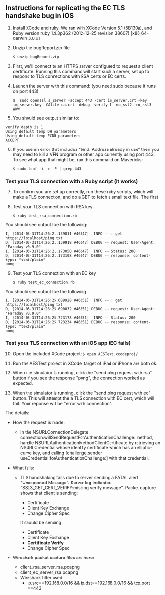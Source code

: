 ## Instructions for replicating the EC TLS handshake bug in iOS

1. Install XCode and ruby.  We ran with XCode Version 5.1 (5B130a), and Ruby version ruby 1.9.3p362 (2012-12-25 revision 38607) [x86_64-darwin13.0.0]
    
2. Unzip the bugReport.zip file

   ```$ unzip bugReport.zip``` 
        
3. First, we'll connect to an HTTPS server configured to request a client certificate. 
   Running this command will start such a server, set up to respond to TLS connections
   with RSA certs or EC certs.
   
4. Launch the server with this command: (you need sudo because it runs on port 443)

    ```$  sudo openssl s_server -accept 443 -cert im_server.crt -key im_server.key -CAfile ca.crt -debug -verify 1 -no_ssl2 -no_ssl3 -WWW```
  
5. You should see output similar to:

```
verify depth is 1
Using default temp DH parameters
Using default temp ECDH parameters
ACCEPT
```
    
6. If you see an error that includes "bind: Address already in use" then you may need to 
   kill a VPN program or other app currently using port 443.  To see what app that might
   be, run this command on Mavericks:

   ```$ sudo lsof -i -n -P | grep 443```


### Test your TLS connection with a Ruby script (it works)

7. To confirm you are set up correctly, run these ruby scripts, which will make a TLS 
   connection, and do a GET to fetch a small text file.  The first 
   
8. Test your TLS connection with RSA key 

    ```$ ruby test_rsa_connection.rb```

You should see output like the following:

    I, [2014-03-31T14:26:21.139811 #46647]  INFO -- : get https://localhost/ping.txt
    D, [2014-03-31T14:26:21.139918 #46647] DEBUG -- request: User-Agent: "Faraday v0.9.0"
    I, [2014-03-31T14:26:21.173050 #46647]  INFO -- Status: 200
    D, [2014-03-31T14:26:21.173108 #46647] DEBUG -- response: content-type: "text/plain"
    pong
    
9. Test your TLS connection with an EC key

    ```$ ruby test_ec_connection.rb```

You should see output like the following

    I, [2014-03-31T14:26:25.689928 #46651]  INFO -- : get https://localhost/ping.txt
    D, [2014-03-31T14:26:25.690032 #46651] DEBUG -- request: User-Agent: "Faraday v0.9.0"
    I, [2014-03-31T14:26:25.723178 #46651]  INFO -- Status: 200
    D, [2014-03-31T14:26:25.723234 #46651] DEBUG -- response: content-type: "text/plain"
    pong


### Test your TLS connection with an iOS app (EC fails)

10. Open the included XCode project:
   ```$ open AESTest.xcodeproj/```
    
11. Run the AESTest project in XCode, target of iPad or iPhone are both ok.

12. When the simulator is running, click the "send ping request with rsa" button
    If you see the response "pong", the connection worked as expected.
    
13. When the simulator is running, click the "send ping request with ec" button.
    This will attempt the a TLS connection with EC cert, which will fail.  Your 
    reponse will be "error with connection".  

The details:
* How the request is made:
  * In the NSURLConnectionDelegate connection:willSendRequestForAuthenticationChallenge: 
    method, handle NSURLAuthenticationMethodClientCertificate by retrieving an 
    NSURLCredential whose identity certificate which has an elliptic-curve key, and 
    calling [challenge.sender useCredential:forAuthenticationChallenge:] with that 
    credential.
* What fails:
  * TLS handshaking fails due to server sending a FATAL alert "Unexpected Message". 
    Server log indicates "SSL3_GET_CERT_VERIFY:missing verify message". Packet capture 
    shows that client is sending:
    * Certificate
    * Client Key Exchange
    * Change Cipher Spec 
    
    It should be sending:
    * Certificate
    * Client Key Exchange
    * **Certificate Verify**
    * Change Cipher Spec
    
* Wireshark packet capture files are here:
  * client_rsa_server_rsa.pcapng
  * client_ec_server_rsa.pcapng
  * Wireshark filter used: 
    * ip.src==192.168.0.0/16 && ip.dst==192.168.0.0/16 && tcp.port ==443
